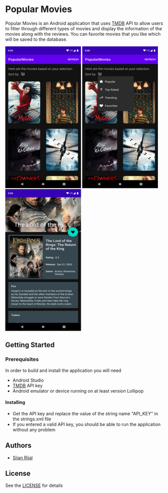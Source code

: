 # Popular Movies
Popular Movies is an Android application that uses [TMDB](https://www.themoviedb.org/) API to allow users to filter through different types of movies and display the information of the movies along with the reviews. You can favorite movies that you like which will be saved to the database.

<img src ="https://github.com/sijanr/popular-movies/blob/main/screenshots/1.png" width="240" height="450">&nbsp;<img src ="https://github.com/sijanr/popular-movies/blob/main/screenshots/2.png" width="240" height="450">
<img src ="https://github.com/sijanr/popular-movies/blob/main/screenshots/3.png" width="240" height="450">

## Getting Started

### Prerequisites
In order to build and install the application you will need
* Android Studio
* [TMDB](https://www.themoviedb.org/) API key
* Android emulator or device running on at least version Lollipop

#### Installing
* Get the API key and replace the value of the string name "API_KEY" in the strings.xml file
* If you entered a valid API key, you should be able to run the application without any problem

## Authors
* [Sijan Rijal](https://github.com/sijanr)

## License
See the [LICENSE](/LICENSE) for details
